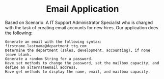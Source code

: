 <h1 align="center">Email Application</h1>

<p align="left">Based on Scenario: A IT Support Administrator Specialist who is charged with the task of creating email accounts for new hires.
Our application does the following:</p>
 
```
Generate an email with the following syntax: firstname.lastname@department.ttg.com
Determine the department (sales, development, accounting), if none leave blank.
Generate a random String for a password.
Have set methods to change the password, set the mailbox capacity, and define an alternateemail address.
Have get methods to display the name, email, and mailbox capacity.
```

